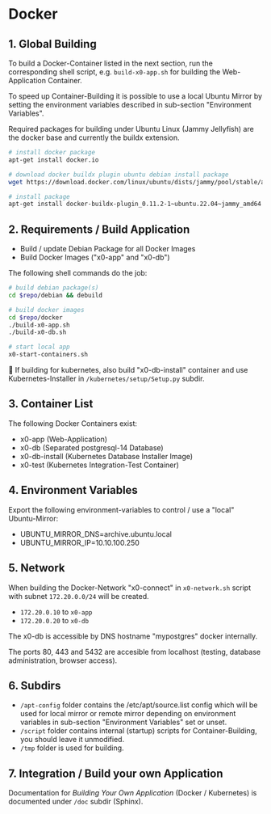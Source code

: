 # Docker

## 1. Global Building

To build a Docker-Container listed in the next section, run the corresponding shell script, e.g. `build-x0-app.sh` for building the Web-Application Container.

To speed up Container-Building it is possible to use a local Ubuntu Mirror by setting the environment variables described in sub-section "Environment Variables".

Required packages for building under Ubuntu Linux (Jammy Jellyfish) are the docker base and currently the buildx extension.

```bash
# install docker package
apt-get install docker.io
```

```bash
# download docker buildx plugin ubuntu debian install package
wget https://download.docker.com/linux/ubuntu/dists/jammy/pool/stable/amd64/docker-buildx-plugin_0.11.2-1~ubuntu.22.04~jammy_amd64.deb

# install package
apt-get install docker-buildx-plugin_0.11.2-1~ubuntu.22.04~jammy_amd64.deb
```

## 2. Requirements / Build Application

* Build / update Debian Package for all Docker Images
* Build Docker Images ("x0-app" and "x0-db")

The following shell commands do the job:

```bash
# build debian package(s)
cd $repo/debian && debuild

# build docker images
cd $repo/docker
./build-x0-app.sh
./build-x0-db.sh

# start local app
x0-start-containers.sh
```

:memo: If building for kubernetes, also build "x0-db-install" container and use Kubernetes-Installer in `/kubernetes/setup/Setup.py` subdir.

## 3. Container List

The following Docker Containers exist:

* x0-app (Web-Application)
* x0-db (Separated postgresql-14 Database)
* x0-db-install (Kubernetes Database Installer Image)
* x0-test (Kubernetes Integration-Test Container)

## 4. Environment Variables

Export the following environment-variables to control / use a "local" Ubuntu-Mirror:

* UBUNTU_MIRROR_DNS=archive.ubuntu.local
* UBUNTU_MIRROR_IP=10.10.100.250

## 5. Network

When building the Docker-Network "x0-connect" in `x0-network.sh` script with subnet `172.20.0.0/24` will be created.

* `172.20.0.10` to `x0-app`
* `172.20.0.20` to `x0-db`

The x0-db is accessible by DNS hostname "mypostgres" docker internally.

The ports 80, 443 and 5432 are accesible from localhost (testing, database administration, browser access).

## 6. Subdirs

* `/apt-config` folder contains the /etc/apt/source.list config which will be used for local mirror or remote mirror depending on environment variables in sub-section "Environment Variables" set or unset.
* `/script` folder contains internal (startup) scripts for Container-Building, you should leave it unmodified.
* `/tmp` folder is used for building.

## 7. Integration / Build your own Application

Documentation for _Building Your Own Application_ (Docker / Kubernetes) is documented under `/doc` subdir (Sphinx).

